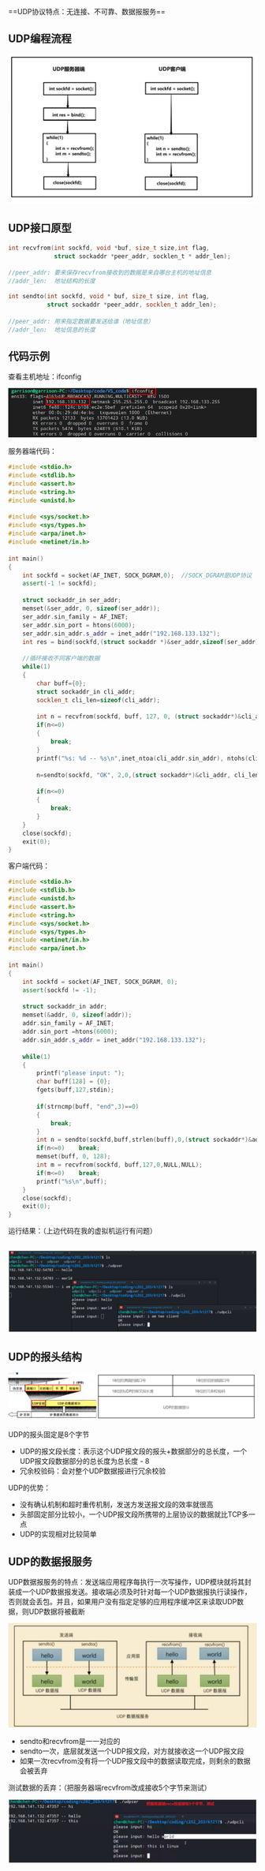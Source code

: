 ==UDP协议特点：无连接、不可靠、数据报服务==

## UDP编程流程

<img src="img/%E7%BD%91%E7%BB%9C%EF%BC%9AUDP%E7%BC%96%E7%A8%8B%E6%B5%81%E7%A8%8B.img/image-20210103154716351.png" alt="image-20210103154716351" style="zoom:67%;" />

## UDP接口原型

```c
int recvfrom(int sockfd, void *buf, size_t size,int flag, 
             struct sockaddr *peer_addr, socklen_t * addr_len);

//peer_addr: 要来保存recvfrom接收到的数据是来自哪台主机的地址信息
//addr_len:  地址结构的长度
```

```cpp
int sendto(int sockfd, void * buf, size_t size, int flag,
           struct sockaddr *peer_addr, socklen_t addr_len);

//peer_addr: 用来指定数据要发送给谁（地址信息）
//addr_len:  地址信息的长度
```

## 代码示例

查看主机地址：ifconfig

 <img src="img/%E7%BD%91%E7%BB%9C%EF%BC%9AUDP%E7%BC%96%E7%A8%8B%E6%B5%81%E7%A8%8B.img/image-20210103170904035.png" alt="image-20210103170904035" style="zoom:67%;" />

服务器端代码：

```cpp
#include <stdio.h>
#include <stdlib.h>
#include <assert.h>
#include <string.h>
#include <unistd.h>

#include <sys/socket.h>
#include <sys/types.h>
#include <arpa/inet.h>
#include <netinet/in.h>

int main()
{
	int sockfd = socket(AF_INET, SOCK_DGRAM,0);  //SOCK_DGRAM是UDP协议
	assert(-1 != sockfd);

	struct sockaddr_in ser_addr;
	memset(&ser_addr, 0, sizeof(ser_addr));
	ser_addr.sin_family = AF_INET;
	ser_addr.sin_port = htons(6000);
	ser_addr.sin_addr.s_addr = inet_addr("192.168.133.132");
	int res = bind(sockfd,(struct sockaddr *)&ser_addr,sizeof(ser_addr));

	//循环接收不同客户端的数据
	while(1)
	{
		char buff={0};
		struct sockaddr_in cli_addr;
		socklen_t cli_len=sizeof(cli_addr);

		int n = recvfrom(sockfd, buff, 127, 0, (struct sockaddr*)&cli_addr, &cli_len);
		if(n<=0)
		{
			break;
		}
		printf("%s: %d -- %s\n",inet_ntoa(cli_addr.sin_addr), ntohs(cli_addr.sin_port),buff);

		n=sendto(sockfd, "OK", 2,0,(struct sockaddr*)&cli_addr, cli_len);

		if(n<=0)
		{
			break;
		}
	}
	close(sockfd);
	exit(0);
}
```

客户端代码：

```cpp
#include <stdio.h>
#include <stdlib.h>
#include <unistd.h>
#include <assert.h>
#include <string.h>
#include <sys/socket.h>
#include <sys/types.h>
#include <netinet/in.h>
#include <arpa/inet.h>

int main()
{
	int sockfd = socket(AF_INET, SOCK_DGRAM, 0);
	assert(sockfd != -1);

	struct sockaddr_in addr;
	memset(&addr, 0, sizeof(addr));
	addr.sin_family = AF_INET;
	addr.sin_port =htons(6000);
	addr.sin_addr.s_addr = inet_addr("192.168.133.132");
	
	while(1)
	{
		printf("please input: ");
		char buff[128] = {0};
		fgets(buff,127,stdin);

		if(strncmp(buff, "end",3)==0)
		{
			break;
		}
		int n = sendto(sockfd,buff,strlen(buff),0,(struct sockaddr*)&addr,sizeof(addr));
		if(n<=0)	break;
		memset(buff, 0, 128);
		int m = recvfrom(sockfd, buff,127,0,NULL,NULL);
		if(m<=0)	break;
		printf("%s\n",buff);
	}
	close(sockfd);
	exit(0);
}

```

运行结果：（上边代码在我的虚拟机运行有问题）

## <img src="img/%E7%BD%91%E7%BB%9C%EF%BC%9AUDP%E7%BC%96%E7%A8%8B%E6%B5%81%E7%A8%8B.img/image-20210105095148583.png" alt="image-20210105095148583" style="zoom:67%;" />

## UDP的报头结构

![image-20210105095312270](img/%E7%BD%91%E7%BB%9C%EF%BC%9AUDP%E7%BC%96%E7%A8%8B%E6%B5%81%E7%A8%8B.img/image-20210105095312270.png)

UDP的报头固定是8个字节

- UDP的报文段长度：表示这个UDP报文段的报头+数据部分的总长度，一个UDP报文段数据部分的总长度为总长度 - 8
- 冗余校验码：会对整个UDP数据报进行冗余校验

UDP的优势：

- 没有确认机制和超时重传机制，发送方发送报文段的效率就很高
- 头部固定部分比较小，一个UDP报文段所携带的上层协议的数据就比TCP多一点
- UDP的实现相对比较简单

## UDP的数据报服务

UDP数据报服务的特点：发送端应用程序每执行一次写操作，UDP模块就将其封装成一个UDP数据报发送。接收端必须及时针对每一个UDP数据报执行读操作，否则就会丢包。并且，如果用户没有指定足够的应用程序缓冲区来读取UDP数据，则UDP数据将被截断

 <img src="img/%E7%BD%91%E7%BB%9C%EF%BC%9AUDP%E7%BC%96%E7%A8%8B%E6%B5%81%E7%A8%8B.img/image-20210105100012450.png" alt="image-20210105100012450" style="zoom:50%;" />

- sendto和recvfrom是一一对应的
- sendto一次，底层就发送一个UDP报文段，对方就接收这一个UDP报文段
- 如果一次recvfrom没有将一个UDP报文段中的数据读取完成，则剩余的数据会被丢弃

测试数据的丢弃：（把服务器端recvfrom改成接收5个字节来测试）

<img src="img/%E7%BD%91%E7%BB%9C%EF%BC%9AUDP%E7%BC%96%E7%A8%8B%E6%B5%81%E7%A8%8B.img/image-20210105100242497.png" alt="image-20210105100242497" style="zoom:67%;" />